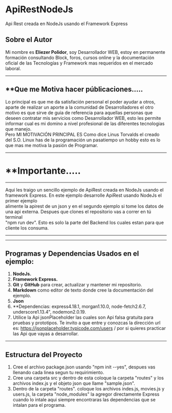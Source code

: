 # ApiRestNodeJs
Api Rest creada en NodeJs usando el Framework Express
## **Sobre el Autor**
Mi nombre es **Eliezer Polidor**, soy Desarrollador WEB, estoy en permanente formación consultando Block, foros, cursos online y la documentación oficial de las Tecnologías y Framework mas requeridos en el mercado laboral. 
___ 
## **Que me Motiva hacer públicaciones.....
Lo principal es que me da satisfación personal el poder ayudar a otros, aparte de realizar un aporte a la comunidad de Desarrolladores el otro motivo es que sirve de guia de referencia para aquellas personas que deseen contratar mis servicios como Desarrollador WEB, esto les permite informar cual es mi domino a nivel profesional de las diferentes tecnologias que manejo.  
Pero MI MOTIVACIÓN PRINCIPAL ES Como dice Linus Torvalds el creado del S.O. Linux has de la programación un pasatiempo un hobby esto es lo que mas me motiva la pasión de Programar.
___
# **Importante.....
---
Aqui les traigo un sencillo ejemplo de ApiRest creada en NodeJs usando el framework Express. En este ejemplo desarrolle ApiRest usando NodeJs el primer ejemplo   
alimente la apirest de un json y en el segundo ejemplo si tome los datos de una api externa. Despues que clones el repositorio vas a correr en tú terminal  
"npm run dev". Esto es solo la parte del Backend los cuales estan para que cliente los consuma.
___
___
## **Programas y Dependencias Usados en el ejemplo:**
1. **NodeJs.**
2. **Framework Express.**
3. **Git** y **GitHub** para crear, actualizar y mantener mi repositorio.
4. **Markdown** como editor de texto donde cree la documentación del ejemplo.
5. **Json**
6. **Dependencias: express4.18.1, morgan1.10.0, node-fetch2.6.7, underscore1.13.4", nodemon2.0.19.  
7. Utilice la Api jsonPlaceholder las cuales son Api falsa gratuita para pruebas y prototipos. Te invito a que entre y conozcas la dirección url es: https://jsonplaceholder.typicode.com/users / por si quieres practicar las Api que vayas a desarrollar.
___

## **Estructura del Proyecto**

1. Cree el archivo package.json usando "npm init --yes", despues vas llenando cada linea segun tu requirimiento.
2. Cree una carpeta src y dentro de esta coloque la carpeta "routes" y los archivos index.js y el objeto json que llame "sample.json".
3. Dentro de la carpeta "routes". coloque los archivos indes.js, movies.js y users.js, la carpeta "node_modules" la agregor directamente Express cuando lo intale aqui siempre encontraras las dependencias que se intalan para el programa.
